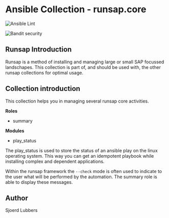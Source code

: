 Ansible Collection - runsap.core
================================

![Ansible Lint](https://github.com/runsap/runsap.core/actions/workflows/lint.yml/badge.svg)

![Bandit security](https://github.com/runsap/runsap.core/actions/workflows/bandit-security.yml/badge.svg)

Runsap Introduction
-------------------
Runsap is a method of installing and managing large or small SAP focussed landschapes. This collection is part of, and should be used with, the other runsap collections for optimal usage.

Collection introduction
-----------------------
This collection helps you in managing several runsap core activities.

**Roles**
- summary

**Modules**
- play_status

The play_status is used to store the status of an ansible play on the linux operating system. This way you can get an idempotent playbook while installing complex and dependent applications.

Within the runsap framework the `--check` mode is often used to indicate to the user what will be performed by the automation. The summary role is able to display these messages.

Author
------
Sjoerd Lubbers